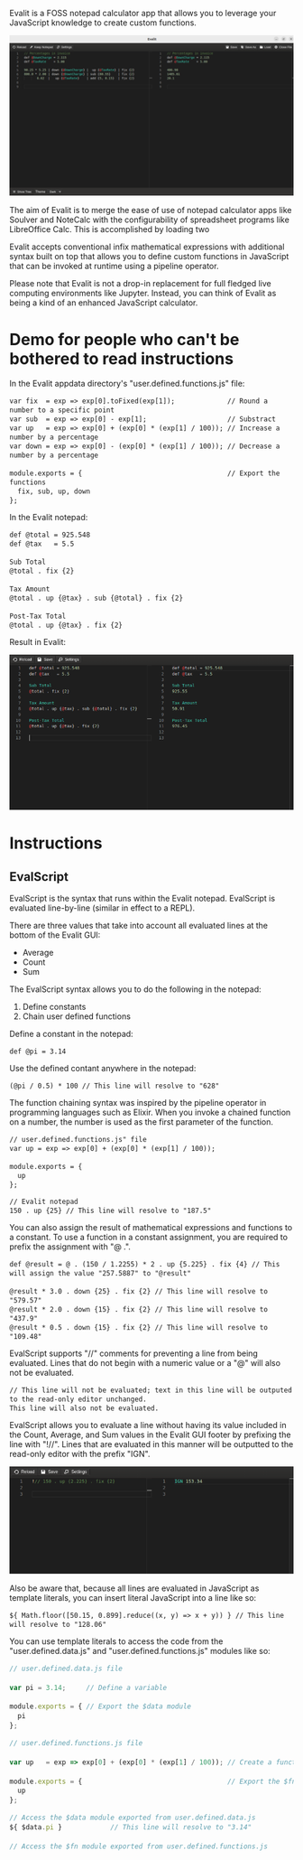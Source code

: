 Evalit is a FOSS notepad calculator app that allows you to leverage your JavaScript
knowledge to create custom functions.

![Alt text](screenshots/BasicExample.png)

The aim of Evalit is to merge the ease of use of notepad calculator apps like Soulver and
NoteCalc with the configurability of spreadsheet programs like LibreOffice Calc. This is
accomplished by loading two

Evalit accepts conventional infix mathematical expressions with additional syntax built on
top that allows you to define custom functions in JavaScript that can be invoked at
runtime using a pipeline operator.

Please note that Evalit is not a drop-in replacement for full fledged live computing
environments like Jupyter. Instead, you can think of Evalit as being a kind of an enhanced
JavaScript calculator.

# Demo for people who can't be bothered to read instructions

In the Evalit appdata directory's "user.defined.functions.js" file:

``` js"
var fix  = exp => exp[0].toFixed(exp[1]);             // Round a number to a specific point
var sub  = exp => exp[0] - exp[1];                    // Substract
var up   = exp => exp[0] + (exp[0] * (exp[1] / 100)); // Increase a number by a percentage
var down = exp => exp[0] - (exp[0] * (exp[1] / 100)); // Decrease a number by a percentage

module.exports = {                                    // Export the functions
  fix, sub, up, down
};
```

In the Evalit notepad:

``` js"
def @total = 925.548
def @tax   = 5.5

Sub Total
@total . fix {2}

Tax Amount
@total . up {@tax} . sub {@total} . fix {2}

Post-Tax Total
@total . up {@tax} . fix {2}
```

Result in Evalit:

![Alt text](screenshots/InvoiceExample.png)

# Instructions

## EvalScript

EvalScript is the syntax that runs within the Evalit notepad. EvalScript is evaluated
line-by-line (similar in effect to a REPL).

There are three values that take into account all evaluated lines at the bottom of the
Evalit GUI:
- Average
- Count
- Sum

The EvalScript syntax allows you to do the following in the notepad:
1. Define constants
2. Chain user defined functions

Define a constant in the notepad:

``` js"
def @pi = 3.14
```

Use the defined contant anywhere in the notepad:

``` js"
(@pi / 0.5) * 100 // This line will resolve to "628"
```

The function chaining syntax was inspired by the pipeline operator in programming
languages such as Elixir. When you invoke a chained function on a number, the number is
used as the first parameter of the function.


``` js"
// user.defined.functions.js" file
var up = exp => exp[0] + (exp[0] * (exp[1] / 100));

module.exports = {
  up
};
```

``` js"
// Evalit notepad
150 . up {25} // This line will resolve to "187.5"
```

You can also assign the result of mathematical expressions and functions to a constant. To
use a function in a constant assignment, you are required to prefix the assignment with "@
.".

``` js"
def @result = @ . (150 / 1.2255) * 2 . up {5.225} . fix {4} // This will assign the value "257.5887" to "@result"

@result * 3.0 . down {25} . fix {2} // This line will resolve to "579.57"
@result * 2.0 . down {15} . fix {2} // This line will resolve to "437.9"
@result * 0.5 . down {15} . fix {2} // This line will resolve to "109.48"
```

EvalScript supports "//" comments for preventing a line from being evaluated. Lines that
do not begin with a numeric value or a "@" will also not be evaluated.

``` js"
// This line will not be evaluated; text in this line will be outputed to the read-only editor unchanged.
This line will also not be evaluated.
```

EvalScript allows you to evaluate a line without having its value included in the Count,
Average, and Sum values in the Evalit GUI footer by prefixing the line with "!//". Lines
that are evaluated in this manner will be outputted to the read-only editor with the
prefix "IGN".

![Alt text](screenshots/IGNExample.png)

Also be aware that, because all lines are evaluated in JavaScript as template literals,
you can insert literal JavaScript into a line like so:

``` js"
${ Math.floor([50.15, 0.899].reduce((x, y) => x + y)) } // This line will resolve to "128.06"
```

You can use template literals to access the code from the "user.defined.data.js" and
"user.defined.functions.js" modules like so:

``` js
// user.defined.data.js file

var pi = 3.14;     // Define a variable

module.exports = { // Export the $data module
  pi
};
```

``` js
// user.defined.functions.js file

var up   = exp => exp[0] + (exp[0] * (exp[1] / 100)); // Create a function

module.exports = {                                    // Export the $fn module
  up
};
```

``` js
// Access the $data module exported from user.defined.data.js
${ $data.pi }            // This line will resolve to "3.14"

// Access the $fn module exported from user.defined.functions.js

